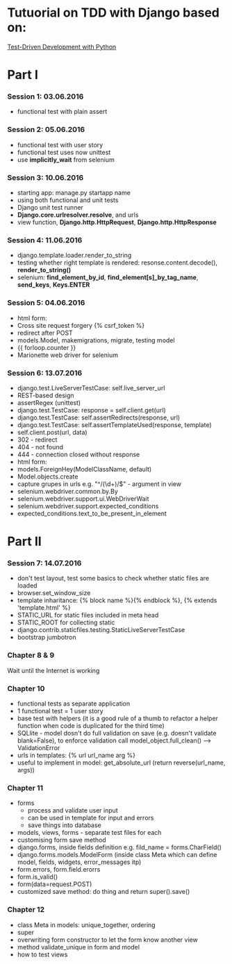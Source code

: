 # Tutuorial on TDD with Django based on:

[Test-Driven Development with Python](http://chimera.labs.oreilly.com/books/1234000000754/)

# Part I

### Session 1: 03.06.2016
* functional test with plain assert

### Session 2: 05.06.2016
* functional test with user story
* functional test uses now unittest
* use **implicitly_wait** from selenium

### Session 3: 10.06.2016
* starting app: manage.py startapp name
* using both functional and unit tests
* Django unit test runner
* **Django.core.urlresolver.resolve**, and urls
* view function, **Django.http.HttpRequest**, **Django.http.HttpResponse**

### Session 4: 11.06.2016
* django.template.loader.render_to_string
* testing whether right template is rendered: resonse.content.decode(), **render_to_string()**
* selenium: **find_element_by_id**, **find_element[s]_by_tag_name**, **send_keys**, **Keys.ENTER**

### Session 5: 04.06.2016
* html form: <fomr method="POST"></form>
* Cross site request forgery {% csrf_token %}
* redirect after POST
* models.Model, makemigrations, migrate, testing model
* {{ forloop.counter }}
* Marionette web driver for selenium

### Session 6: 13.07.2016
* django.test.LiveServerTestCase: self.live_server_url
* REST-based design
* assertRegex (unittest)
* django.test.TestCase: response = self.client.get(url)
* django.test.TestCase: self.assertRedirects(response, url)
* django.test.TestCase: self.assertTemplateUsed(response, template)
* self.client.post(url, data)
* 302 - redirect
* 404 - not found
* 444 - connection closed without response
* html form: <fomr method="POST" action="url"></form>
* models.ForeignHey(ModelClassName, default)
* Model.objects.create
* capture grupes in urls e.g. "^/(\d+)/$" - argument in view
* selenium.webdriver.common.by.By
* selenium.webdriver.support.ui.WebDriverWait
* selenium.webdriver.support.expected_conditions
* expected_conditions.text_to_be_present_in_element


# Part II

### Session 7: 14.07.2016
* don't test layout, test some basics to check whether static files are loaded
* browser.set_window_size
* template inharitance: {% block name %}{% endblock %}, {% extends 'template.html' %}
* STATIC_URL for static files included in meta head
* STATIC_ROOT for collecting static
* django.contrib.staticfiles.testing.StaticLiveServerTestCase
* bootstrap jumbotron

### Chapter 8 & 9
Wait until the Internet is working

### Chapter 10
* functional tests as separate application
* 1 functional test = 1 user story
* base test with helpers (it is a good rule of a thumb to refactor a helper function when code is duplicated for the third time)
* SQLlite - model dosn't do full validation on save (e.g. doesn't validate blank=False), to enforce validation call model_object.full_clean() --> ValidationError
* urls in templates: {% url url_name arg %}
* useful to implement in model: get_absolute_url (return reverse(url_name, args))


### Chapter 11
* forms
  * process and validate user input
  * can be used in template for input and errors
  * save things into database
* models, views, forms - separate test files for each 
* customising form save method
* django.forms, inside fields definition e.g. fild_name = forms.CharField()
* django.forms.models.ModelForm (inside class Meta which can define model, fields, widgets, error_messages itp) 
* form.errors, form.field.erorrs
* form.is_valid()
* form(data=request.POST)
* customized save method: do thing and return super().save()

### Chapter 12
* class Meta in models: unique_together, ordering
* super
* overwriting form constructor to let the form know another view
* method validate_unique in form and model
* how to test views
